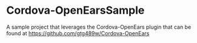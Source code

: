 # Cordova-OpenEarsSample
A sample project that leverages the Cordova-OpenEars plugin that can be found at https://github.com/gtg489w/Cordova-OpenEars

